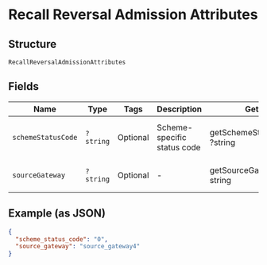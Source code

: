 
# Recall Reversal Admission Attributes

## Structure

`RecallReversalAdmissionAttributes`

## Fields

| Name | Type | Tags | Description | Getter | Setter |
|  --- | --- | --- | --- | --- | --- |
| `schemeStatusCode` | `?string` | Optional | Scheme-specific status code | getSchemeStatusCode(): ?string | setSchemeStatusCode(?string schemeStatusCode): void |
| `sourceGateway` | `?string` | Optional | - | getSourceGateway(): ?string | setSourceGateway(?string sourceGateway): void |

## Example (as JSON)

```json
{
  "scheme_status_code": "0",
  "source_gateway": "source_gateway4"
}
```

